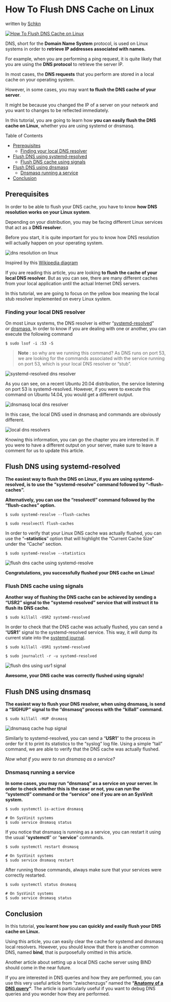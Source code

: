 # How To Flush DNS Cache on Linux

written by [Schkn](https://devconnected.com/author/schkn/)

[![How To Flush DNS Cache on Linux](https://devconnected.com/wp-content/uploads/2021/01/featured-image-2-1170x658.png "featured-image")](https://devconnected.com/wp-content/uploads/2021/01/featured-image-2.png)

DNS, short for the **Domain Name System** protocol, is used on Linux systems in order to **retrieve IP addresses associated with names.**

For example, when you are performing a ping request, it is quite likely that you are using the **DNS protocol** to retrieve the server IP.

In most cases, the **DNS requests** that you perform are stored in a local cache on your operating system.

However, in some cases, you may want **to flush the DNS cache of your server**.

It might be because you changed the IP of a server on your network and you want to changes to be reflected immediately.

In this tutorial, you are going to learn how **you can easily flush the DNS cache on Linux**, whether you are using systemd or dnsmasq.

Table of Contents

-   [Prerequisites](https://devconnected.com/how-to-flush-dns-cache-on-linux/#Prerequisites "Prerequisites")
    -   [Finding your local DNS resolver](https://devconnected.com/how-to-flush-dns-cache-on-linux/#Finding_your_local_DNS_resolver "Finding your local DNS resolver")
-   [Flush DNS using systemd-resolved](https://devconnected.com/how-to-flush-dns-cache-on-linux/#Flush_DNS_using_systemd-resolved "Flush DNS using systemd-resolved")
    -   [Flush DNS cache using signals](https://devconnected.com/how-to-flush-dns-cache-on-linux/#Flush_DNS_cache_using_signals "Flush DNS cache using signals")
-   [Flush DNS using dnsmasq](https://devconnected.com/how-to-flush-dns-cache-on-linux/#Flush_DNS_using_dnsmasq "Flush DNS using dnsmasq")
    -   [Dnsmasq running a service](https://devconnected.com/how-to-flush-dns-cache-on-linux/#Dnsmasq_running_a_service "Dnsmasq running a service")
-   [Conclusion](https://devconnected.com/how-to-flush-dns-cache-on-linux/#Conclusion "Conclusion")

## Prerequisites

In order to be able to flush your DNS cache, you have to know **how DNS resolution works on your Linux system**.

Depending on your distribution, you may be facing different Linux services that act as a **DNS resolver**.

Before you start, it is quite important for you to know how DNS resolution will actually happen on your operating system.

![dns resolution on linux](https://devconnected.com/wp-content/uploads/2021/01/dns-resolution-linux.png)

Inspired by this [Wikipedia diagram](https://en.wikipedia.org/wiki/Domain_Name_System#/media/File:DNS_in_the_real_world.svg)

If you are reading this article, you are looking **to flush the cache of your local DNS resolver**. But as you can see, there are many different caches from your local application until the actual Internet DNS servers.

In this tutorial, we are going to focus on the yellow box meaning the local stub resolver implemented on every Linux system.

### Finding your local DNS resolver

On most Linux systems, the DNS resolver is either “[systemd-resolved](https://wiki.archlinux.org/index.php/Systemd-resolved)” or [dnsmasq.](https://en.wikipedia.org/wiki/Dnsmasq) In order to know if you are dealing with one or another, you can execute the following command

```
$ sudo lsof -i :53 -S
```

> **Note** : so why are we running this command? As DNS runs on port 53, we are looking for the commands associated with the service running on port 53, which is your local DNS resolver or “stub”.

![systemd-resolved dns resolver](https://devconnected.com/wp-content/uploads/2021/01/lsof-command.png)

As you can see, on a recent Ubuntu 20.04 distribution, the service listening on port 53 is systemd-resolved. However, if you were to execute this command on Ubuntu 14.04, you would get a different output.

![dnsmasq local dns resolver](https://devconnected.com/wp-content/uploads/2021/01/lsof-command-old-distribution.png)

In this case, the local DNS used in dnsmasq and commands are obviously different.

![local dns resolvers](https://devconnected.com/wp-content/uploads/2021/01/local-dns-resolvers-1024x369.png)

Knowing this information, you can go the chapter you are interested in. If you were to have a different output on your server, make sure to leave a comment for us to update this article.

## Flush DNS using systemd-resolved

**The easiest way to flush the DNS on Linux, if you are using systemd-resolved, is to use the “systemd-resolve” command followed by “–flush-caches”.**

**Alternatively, you can use the “resolvectl” command followed by the “flush-caches” option.**

```
$ sudo systemd-resolve --flush-caches

$ sudo resolvectl flush-caches
```

In order to verify that your Linux DNS cache was actually flushed, you can use the “**–statistics**” option that will highlight the “Current Cache Size” under the “Cache” section.

```
$ sudo systemd-resolve --statistics
```

![flush dns cache using systemd-resolve](https://devconnected.com/wp-content/uploads/2021/01/flush-dns-systemd-resolve.png)

**Congratulations, you successfully flushed your DNS cache on Linux!**

### Flush DNS cache using signals

**Another way of flushing the DNS cache can be achieved by sending a “USR2” signal to the “systemd-resolved” service that will instruct it to flush its DNS cache.**

```
$ sudo killall -USR2 systemd-resolved
```

In order to check that the DNS cache was actually flushed, you can send a “**USR1**” signal to the systemd-resolved service. This way, it will dump its current state into the [systemd journal](https://devconnected.com/linux-logging-complete-guide/).

```
$ sudo killall -USR1 systemd-resolved

$ sudo journalctl -r -u systemd-resolved
```

![flush dns using usr1 signal](https://devconnected.com/wp-content/uploads/2021/01/flush-dns-using-signals.png)

**Awesome, your DNS cache was correctly flushed using signals!**

## Flush DNS using dnsmasq

**The easiest way to flush your DNS resolver, when using dnsmasq, is send a “SIGHUP” signal to the “dnsmasq” process with the “killall” command.**

```
$ sudo killall -HUP dnsmasq
```

![dnsmasq cache hup signal](https://devconnected.com/wp-content/uploads/2021/01/flush-dnsmasq-1024x149.png)

Similarly to systemd-resolved, you can send a “**USR1**” to the process in order for it to print its statistics to the “syslog” log file. Using a simple “tail” command, we are able to verify that the DNS cache was actually flushed.

_Now what if you were to run dnsmasq as a service?_

### Dnsmasq running a service

**In some cases, you may run “dnsmasq” as a service on your server. In order to check whether this is the case or not, you can run the “systemctl” command or the “service” one if you are on an SysVinit system.**

```
$ sudo systemctl is-active dnsmasq

# On SysVinit systems
$ sudo service dnsmasq status
```

If you notice that dnsmasq is running as a service, you can restart it using the usual “**systemctl**” or “**service**” commands.

```
$ sudo systemctl restart dnsmasq

# On SysVinit systems
$ sudo service dnsmasq restart
```

After running those commands, always make sure that your services were correctly restarted.

```
$ sudo systemctl status dnsmasq

# On SysVinit systems
$ sudo service dnsmasq status
```

## Conclusion

In this tutorial, **you learnt how you can quickly and easily flush your DNS cache on Linux.**

Using this article, you can easily clear the cache for systemd and dnsmasq local resolvers. However, you should know that there is another common DNS, named **bind**, that is purposefully omitted in this article.

Another article about setting up a local DNS cache server using BIND should come in the near future.

If you are interested in DNS queries and how they are performed, you can use this very useful article from “zwischenzugs” named the **“**[**Anatomy of a DNS query**](https://zwischenzugs.com/2018/06/08/anatomy-of-a-linux-dns-lookup-part-i/)**“**. The article is particularly useful if you want to debug DNS queries and you wonder how they are performed.